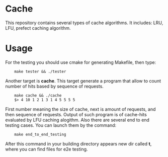 # Cache
This repository contains several types of cache algorithms. It includes: LRU, LFU, prefect caching algorithm.
# Usage
For the testing you should use cmake for generating Makefile, then type:

        make tester && ./tester
Another target is **cache**. This target generate a program that allow to count number of hits based by sequence of requests.

        make cache && ./cache
        $> 4 10 1 2 1 3 1 4 5 5 5 5
First number meaning the size of cache, next is amount of requests, and then sequence of requests. Output of such program is of cache-hits evaluated by LFU caching alogithm.
Also there are several end to end testing cases. You can launch them by the command:

        make end_to_end_testing
After this command in your building directory appears new dir called **t**, where you can find files for e2e testing.

